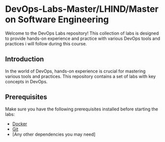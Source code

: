 # DevOps-Labs-Master/LHIND/Master on Software Engineering

Welcome to the DevOps Labs repository! This collection of labs is designed to provide hands-on experience and practice with various DevOps tools and practices i will follow during this course.

## Introduction

In the world of DevOps, hands-on experience is crucial for mastering various tools and practices. This repository contains a set of labs with key concepts in DevOps.

## Prerequisites

Make sure you have the following prerequisites installed before starting the labs:

- [Docker](https://www.docker.com/get-started)
- [Git](https://git-scm.com/book/en/v2/Getting-Started-Installing-Git)
- [Any other dependencies you may need]


